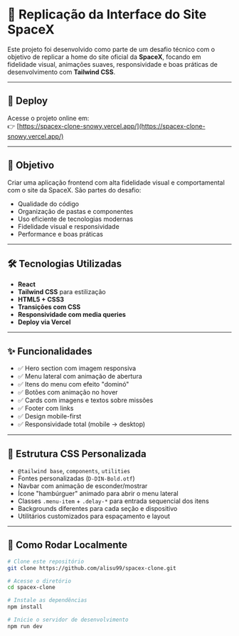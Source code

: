 # 🚀 Replicação da Interface do Site SpaceX

Este projeto foi desenvolvido como parte de um desafio técnico com o objetivo de replicar a home do site oficial da **SpaceX**, focando em fidelidade visual, animações suaves, responsividade e boas práticas de desenvolvimento com **Tailwind CSS**.

---

## 🔗 Deploy

Acesse o projeto online em:  
👉 [https://spacex-clone-snowy.vercel.app/](https://spacex-clone-snowy.vercel.app/)

---

## 🎯 Objetivo

Criar uma aplicação frontend com alta fidelidade visual e comportamental com o site da SpaceX. São partes do desafio:

- Qualidade do código
- Organização de pastas e componentes
- Uso eficiente de tecnologias modernas
- Fidelidade visual e responsividade
- Performance e boas práticas

---

## 🛠️ Tecnologias Utilizadas

- **React**
- **Tailwind CSS** para estilização
- **HTML5 + CSS3**
- **Transições com CSS**
- **Responsividade com media queries**
- **Deploy via Vercel**

---

## ✨ Funcionalidades

- ✅ Hero section com imagem responsiva
- ✅ Menu lateral com animação de abertura
- ✅ Itens do menu com efeito "dominó"
- ✅ Botões com animação no hover
- ✅ Cards com imagens e textos sobre missões
- ✅ Footer com links
- ✅ Design mobile-first
- ✅ Responsividade total (mobile → desktop)

---

## 🧾 Estrutura CSS Personalizada

- `@tailwind base`, `components`, `utilities`
- Fontes personalizadas (`D-DIN-Bold.otf`)
- Navbar com animação de esconder/mostrar
- Ícone "hambúrguer" animado para abrir o menu lateral
- Classes `.menu-item` + `.delay-*` para entrada sequencial dos itens
- Backgrounds diferentes para cada seção e dispositivo
- Utilitários customizados para espaçamento e layout

---

## 📁 Como Rodar Localmente

```bash
# Clone este repositório
git clone https://github.com/alisu99/spacex-clone.git

# Acesse o diretório
cd spacex-clone

# Instale as dependências
npm install

# Inicie o servidor de desenvolvimento
npm run dev
